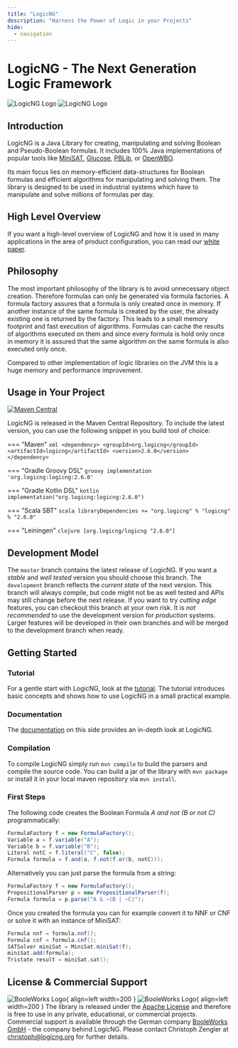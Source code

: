```yaml
---
title: "LogicNG"
description: "Harness the Power of Logic in your Projects"
hide:
  - navigation
---
```


# LogicNG - The Next Generation Logic Framework

![LogicNG Logo](assets/graphics/logo-lng-light.png#only-light)
![LogicNG Logo](assets/graphics/logo-lng-dark.png#only-dark)


## Introduction

LogicNG is a Java Library for creating, manipulating and solving Boolean and Pseudo-Boolean formulas. It includes 100% Java implementations of popular tools like [MiniSAT](http://minisat.se), [Glucose](http://www.labri.fr/perso/lsimon/glucose/), [PBLib](http://tools.computational-logic.org/content/pblib.php), or [OpenWBO](http://sat.inesc-id.pt/open-wbo/).

Its main focus lies on memory-efficient data-structures for Boolean formulas and efficient algorithms for manipulating and solving them. The library is designed to be used in industrial systems which have to manipulate and solve millions of formulas per day.

## High Level Overview

If you want a high-level overview of LogicNG and how it is used in many applications in the area of product configuration, you can read our [white paper](whitepaper/abstract).


## Philosophy

The most important philosophy of the library is to avoid unnecessary object creation. Therefore formulas can only be generated via formula factories. A formula factory assures that a formula is only created once in memory. If another instance of the same formula is created by the user, the already existing one is returned by the factory. This leads to a small memory footprint and fast execution of algorithms. Formulas can cache the results of algorithms executed on them and since every formula is hold only once in memory it is assured that the same algorithm on the same formula is also executed only once.

Compared to other implementation of logic libraries on the JVM this is a huge memory and performance improvement.


## Usage in Your Project

[![Maven Central](https://img.shields.io/maven-central/v/org.logicng/logicng.svg?label=Maven%20Central)](https://search.maven.org/search?q=g:%22org.logicng%22%20AND%20a:%22logicng%22)

LogicNG is released in the Maven Central Repository. To include the latest version, you can use the following snippet in you build tool of choice:

=== "Maven"
    ```xml
    <dependency>
      <groupId>org.logicng</groupId>
      <artifactId>logicng</artifactId>
      <version>2.6.0</version>
    </dependency>
    ```

=== "Gradle Groovy DSL"
    ``` groovy
    implementation 'org.logicng:logicng:2.6.0'
    ```

=== "Gradle Kotlin DSL"
    ``` kotlin
    implementation("org.logicng:logicng:2.6.0")
    ```

=== "Scala SBT"
    ``` scala
    libraryDependencies += "org.logicng" % "logicng" % "2.6.0"
    ```

=== "Leiningen"
    ``` clojure
    [org.logicng/logicng "2.6.0"]
    ```


## Development Model

The `master` branch contains the latest release of LogicNG. If you want a *stable* and *well tested* version you should choose this branch. The `development` branch reflects the *current state* of the next version. This branch will always compile, but code might not be as well tested and APIs may still change before the next release. If you want to try *cutting edge* features, you can checkout this branch at your own risk. It is *not recommended* to use the development
version for *production* systems. Larger features will be developed in their own branches and will be merged to the development branch when ready.


## Getting Started

### Tutorial

For a gentle start with LogicNG, look at the [tutorial](tutorial).  The tutorial introduces basic concepts and shows how to use LogicNG in a small practical example.


### Documentation

The [documentation](documentation) on this side provides an in-depth look at LogicNG.


### Compilation

To compile LogicNG simply run `mvn compile` to build the parsers and compile the source code. You can build a jar of the library with `mvn package` or install it in your local maven repository via `mvn install`.


### First Steps

The following code creates the Boolean Formula *A and not (B or not C)* programmatically:

```java
FormulaFactory f = new FormulaFactory();
Variable a = f.variable("A");
Variable b = f.variable("B");
Literal notC = f.literal("C", false);
Formula formula = f.and(a, f.not(f.or(b, notC)));
```

Alternatively you can just parse the formula from a string:

```java
FormulaFactory f = new FormulaFactory();
PropositionalParser p = new PropositionalParser(f);
Formula formula = p.parse("A & ~(B | ~C)");
```

Once you created the formula you can for example convert it to NNF or CNF or solve it with an instance of MiniSAT:

```java
Formula nnf = formula.nnf();
Formula cnf = formula.cnf();
SATSolver miniSat = MiniSat.miniSat(f);
miniSat.add(formula);
Tristate result = miniSat.sat();
```


## License & Commercial Support

![BooleWorks Logo](assets/graphics/logo-bw-light.png#only-light){ align=left width=200 }
![BooleWorks Logo](assets/graphics/logo-bw-dark.png#only-dark){ align=left width=200 }
The library is released under the [Apache License](https://www.apache.org/licenses/LICENSE-2.0) and therefore is free to use in any private, educational, or commercial projects. Commercial support is available through the German company [BooleWorks GmbH](http://www.booleworks.com) - the company behind LogicNG. Please contact Christoph Zengler at christoph@logicng.org for further details.

